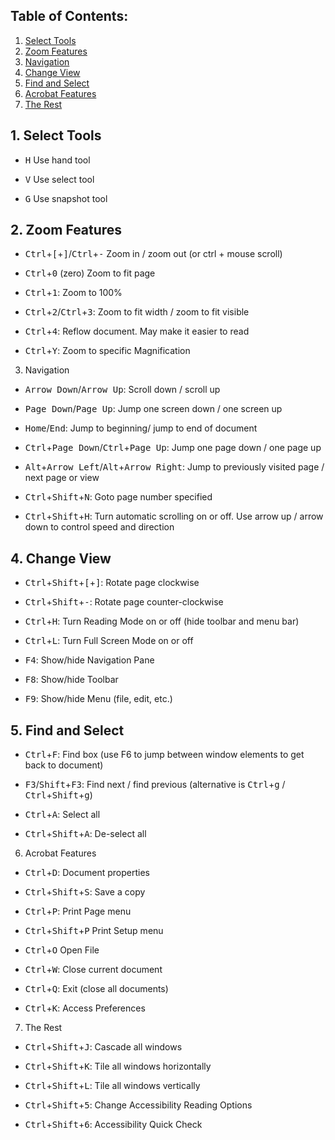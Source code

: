 
Table of Contents:
------------------

1.  [Select Tools](#link_1)
2.  [Zoom Features](#link_2)
3.  [Navigation](#link_3)
4.  [Change View](#link_4)
5.  [Find and Select](#link_5)
6.  [Acrobat Features](#link_6)
7.  [The Rest](#link_7)

##  1. Select Tools

- <kbd>H</kbd>  Use hand tool

- <kbd>V</kbd>  Use select tool

- <kbd>G</kbd>  Use snapshot tool

##  2. Zoom Features

- <kbd>Ctrl</kbd>+<kbd>[</kbd>+<kbd>]</kbd>/<kbd>Ctrl</kbd>+<kbd>-</kbd>  Zoom in / zoom out (or ctrl + mouse scroll)

- <kbd>Ctrl</kbd>+<kbd>0</kbd> (zero) Zoom to fit page

- <kbd>Ctrl</kbd>+<kbd>1</kbd>: Zoom to 100%

- <kbd>Ctrl</kbd>+<kbd>2</kbd>/<kbd>Ctrl</kbd>+<kbd>3</kbd>:    Zoom to fit width / zoom to fit visible

- <kbd>Ctrl</kbd>+<kbd>4</kbd>: Reflow document. May make it easier to read

- <kbd>Ctrl</kbd>+<kbd>Y</kbd>: Zoom to specific Magnification

3. Navigation

- <kbd>Arrow Down</kbd>/<kbd>Arrow Up</kbd>:    Scroll down / scroll up

- <kbd>Page Down</kbd>/<kbd>Page Up</kbd>:  Jump one screen down / one screen up

- <kbd>Home</kbd>/<kbd>End</kbd>:   Jump to beginning/ jump to end of document

- <kbd>Ctrl</kbd>+<kbd>Page Down</kbd>/<kbd>Ctrl</kbd>+<kbd>Page Up</kbd>:  Jump one page down / one page up

- <kbd>Alt</kbd>+<kbd>Arrow Left</kbd>/<kbd>Alt</kbd>+<kbd>Arrow Right</kbd>:   Jump to previously visited page / next page or view

- <kbd>Ctrl</kbd>+<kbd>Shift</kbd>+<kbd>N</kbd>:    Goto page number specified

- <kbd>Ctrl</kbd>+<kbd>Shift</kbd>+<kbd>H</kbd>:    Turn automatic scrolling on or off. Use arrow up / arrow down to control speed and direction

## 4. Change View

- <kbd>Ctrl</kbd>+<kbd>Shift</kbd>+<kbd>[</kbd>+<kbd>]</kbd>:   Rotate page clockwise

- <kbd>Ctrl</kbd>+<kbd>Shift</kbd>+<kbd>-</kbd>:    Rotate page counter-clockwise

- <kbd>Ctrl</kbd>+<kbd>H</kbd>: Turn Reading Mode on or off (hide toolbar and menu bar)

- <kbd>Ctrl</kbd>+<kbd>L</kbd>: Turn Full Screen Mode on or off

- <kbd>F4</kbd>:    Show/hide Navigation Pane

- <kbd>F8</kbd>:    Show/hide Toolbar

- <kbd>F9</kbd>:    Show/hide Menu (file, edit, etc.)

## 5. Find and Select

- <kbd>Ctrl</kbd>+<kbd>F</kbd>: Find box (use F6 to jump between window elements to get back to document)

- <kbd>F3</kbd>/<kbd>Shift</kbd>+<kbd>F3</kbd>: Find next / find previous (alternative is <kbd>Ctrl</kbd>+<kbd>g</kbd> / <kbd>Ctrl</kbd>+<kbd>Shift</kbd>+<kbd>g</kbd>)

- <kbd>Ctrl</kbd>+<kbd>A</kbd>: Select all

- <kbd>Ctrl</kbd>+<kbd>Shift</kbd>+<kbd>A</kbd>:    De-select all

6. Acrobat Features

- <kbd>Ctrl</kbd>+<kbd>D</kbd>: Document properties

- <kbd>Ctrl</kbd>+<kbd>Shift</kbd>+<kbd>S</kbd>:    Save a copy

- <kbd>Ctrl</kbd>+<kbd>P</kbd>: Print Page menu

- <kbd>Ctrl</kbd>+<kbd>Shift</kbd>+<kbd>P</kbd> Print Setup menu

- <kbd>Ctrl</kbd>+<kbd>O</kbd>  Open File

- <kbd>Ctrl</kbd>+<kbd>W</kbd>: Close current document

- <kbd>Ctrl</kbd>+<kbd>Q</kbd>: Exit (close all documents)

- <kbd>Ctrl</kbd>+<kbd>K</kbd>: Access Preferences

7. The Rest

- <kbd>Ctrl</kbd>+<kbd>Shift</kbd>+<kbd>J</kbd>:    Cascade all windows

- <kbd>Ctrl</kbd>+<kbd>Shift</kbd>+<kbd>K</kbd>:    Tile all windows horizontally

- <kbd>Ctrl</kbd>+<kbd>Shift</kbd>+<kbd>L</kbd>:    Tile all windows vertically

- <kbd>Ctrl</kbd>+<kbd>Shift</kbd>+<kbd>5</kbd>:    Change Accessibility Reading Options

- <kbd>Ctrl</kbd>+<kbd>Shift</kbd>+<kbd>6</kbd>:    Accessibility Quick Check